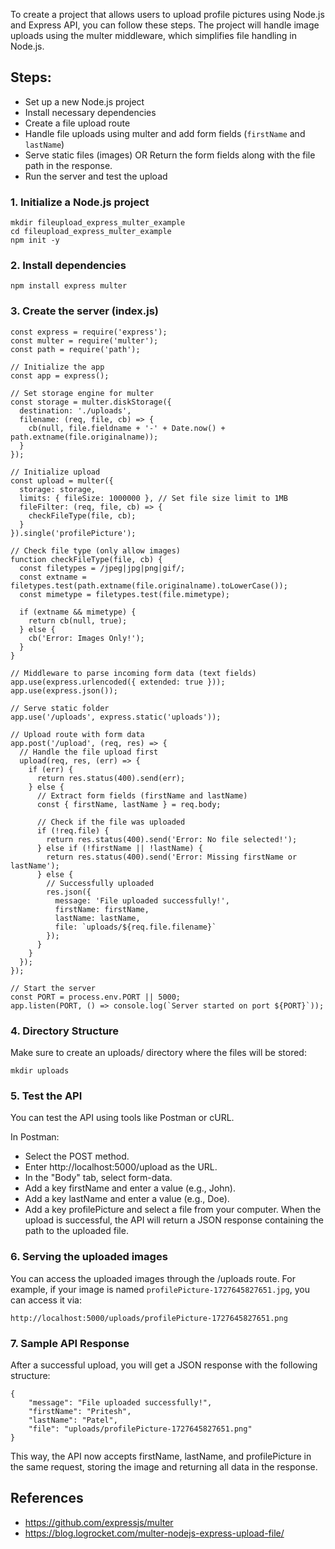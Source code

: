 To create a project that allows users to upload profile pictures using Node.js and Express API, you can follow these steps. The project will handle image uploads using the multer middleware, which simplifies file handling in Node.js.

## Steps:
- Set up a new Node.js project
- Install necessary dependencies
- Create a file upload route
- Handle file uploads using multer and add form fields (`firstName` and `lastName`)
- Serve static files (images) OR Return the form fields along with the file path in the response.
- Run the server and test the upload
### 1. Initialize a Node.js project
```
mkdir fileupload_express_multer_example
cd fileupload_express_multer_example
npm init -y
```
### 2. Install dependencies
```
npm install express multer
```
### 3. Create the server (index.js)
```
const express = require('express');
const multer = require('multer');
const path = require('path');

// Initialize the app
const app = express();

// Set storage engine for multer
const storage = multer.diskStorage({
  destination: './uploads',
  filename: (req, file, cb) => {
    cb(null, file.fieldname + '-' + Date.now() + path.extname(file.originalname));
  }
});

// Initialize upload
const upload = multer({
  storage: storage,
  limits: { fileSize: 1000000 }, // Set file size limit to 1MB
  fileFilter: (req, file, cb) => {
    checkFileType(file, cb);
  }
}).single('profilePicture');

// Check file type (only allow images)
function checkFileType(file, cb) {
  const filetypes = /jpeg|jpg|png|gif/;
  const extname = filetypes.test(path.extname(file.originalname).toLowerCase());
  const mimetype = filetypes.test(file.mimetype);

  if (extname && mimetype) {
    return cb(null, true);
  } else {
    cb('Error: Images Only!');
  }
}

// Middleware to parse incoming form data (text fields)
app.use(express.urlencoded({ extended: true }));
app.use(express.json());

// Serve static folder
app.use('/uploads', express.static('uploads'));

// Upload route with form data
app.post('/upload', (req, res) => {
  // Handle the file upload first
  upload(req, res, (err) => {
    if (err) {
      return res.status(400).send(err);
    } else {
      // Extract form fields (firstName and lastName)
      const { firstName, lastName } = req.body;

      // Check if the file was uploaded
      if (!req.file) {
        return res.status(400).send('Error: No file selected!');
      } else if (!firstName || !lastName) {
        return res.status(400).send('Error: Missing firstName or lastName');
      } else {
        // Successfully uploaded
        res.json({
          message: 'File uploaded successfully!',
          firstName: firstName,
          lastName: lastName,
          file: `uploads/${req.file.filename}`
        });
      }
    }
  });
});

// Start the server
const PORT = process.env.PORT || 5000;
app.listen(PORT, () => console.log(`Server started on port ${PORT}`));
```
### 4. Directory Structure
Make sure to create an uploads/ directory where the files will be stored:
```
mkdir uploads
```
### 5. Test the API
You can test the API using tools like Postman or cURL.

In Postman:

- Select the POST method.
- Enter http://localhost:5000/upload as the URL.
- In the "Body" tab, select form-data.
- Add a key firstName and enter a value (e.g., John).
- Add a key lastName and enter a value (e.g., Doe).
- Add a key profilePicture and select a file from your computer.
When the upload is successful, the API will return a JSON response containing the path to the uploaded file.
### 6. Serving the uploaded images
You can access the uploaded images through the /uploads route. For example, if your image is named `profilePicture-1727645827651.jpg`, you can access it via:

```
http://localhost:5000/uploads/profilePicture-1727645827651.png
```
### 7. Sample API Response
After a successful upload, you will get a JSON response with the following structure:
```
{
    "message": "File uploaded successfully!",
    "firstName": "Pritesh",
    "lastName": "Patel",
    "file": "uploads/profilePicture-1727645827651.png"
}
```
This way, the API now accepts firstName, lastName, and profilePicture in the same request, storing the image and returning all data in the response.

## References
- https://github.com/expressjs/multer
- https://blog.logrocket.com/multer-nodejs-express-upload-file/
